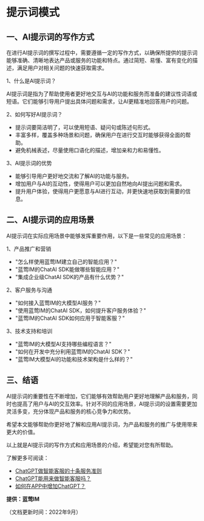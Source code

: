 # 提示词模式

## 一、AI提示词的写作方式

在进行AI提示词的撰写过程中，需要遵循一定的写作方式，以确保所提供的提示词能够准确、清晰地表达产品或服务的功能和特点。通过简短、易懂、富有变化的描述，满足用户对相关问题的快速获取需求。

1、什么是AI提示词？

AI提示词是指为了帮助使用者更好地交互与AI的功能和服务而准备的建议性词语或短语。它们能够引导用户提出具体问题和需求，让AI更精准地回答用户的问题。

2、如何写好AI提示词？

- 提示词要简洁明了，可以使用短语、疑问句或陈述句形式。
- 丰富多样，覆盖多种场景和问题，确保用户在进行交互时能够获得全面的帮助。
- 避免机械表述，尽量使用口语化的描述，增加亲和力和易懂性。

3、AI提示词的优势

- 能够引导用户更好地交流和了解AI的功能与服务。
- 增加用户与AI的互动性，使得用户可以更加自然地向AI提出问题和需求。
- 提升用户体验，使得用户更愿意与AI进行互动，并更快速地获取到需要的信息。

## 二、AI提示词的应用场景

AI提示词在实际应用场景中能够发挥重要作用，以下是一些常见的应用场景：

1、产品推广和营销
- "怎么样使用蓝莺IM建立自己的智能应用？"
- "蓝莺IM的ChatAI SDK能做哪些智能应用？"
- "集成企业级ChatAI SDK的产品有什么优势？"

2、客户服务与沟通
- "如何接入蓝莺IM的大模型AI服务？"
- "使用蓝莺IM的ChatAI SDK，如何提升客户服务体验？"
- "蓝莺IM的ChatAI SDK如何应用于智能客服？"

3、技术支持和培训
- "蓝莺IM的大模型AI支持哪些编程语言？"
- "如何在开发中充分利用蓝莺IM的ChatAI SDK？"
- "蓝莺IM大模型AI的功能和技术架构是什么样的？"

## 三、结语

AI提示词的重要性在不断增加，它们能够有效帮助用户更好地理解产品和服务，同时也提高了用户与AI的交互效率。针对不同的应用场景，AI提示词的设置需要更加灵活多变，充分体现产品和服务的核心竞争力和优势。

希望本文能够帮助你更好地了解和应用AI提示词，为产品和服务的推广与使用带来更大的价值。

以上就是AI提示词的写作方式和应用场景的介绍，希望能对您有所帮助。

了解更多可阅读：
- [ChatGPT做智能客服的十条服务准则](https://lanying.link/doc/chatgpt-service-guidelines "ChatGPT做智能客服的十条服务准则")
- [ChatGPT能用来做智能客服吗？](https://lanying.link/doc/chatgpt-for-customer-service "ChatGPT能用来做智能客服吗？")
- [如何在APP中增加ChatGPT？](https://lanying.link/doc/add-chatgpt-to-app "如何在APP中增加ChatGPT？")

__提供：蓝莺IM__

（文档更新时间：2022年9月）
